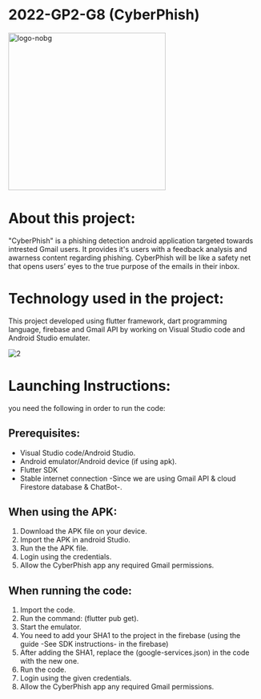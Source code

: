 # 2022-GP2-G8 (CyberPhish)

<img width="314" alt="logo-nobg" src="https://github.com/Cyberphish/2022-GP1-G8/assets/113986409/d022799e-192f-411c-ab59-0d0dcd2b20b7">


# About this project:
"CyberPhish" is a phishing detection android application targeted towards intrested Gmail users. It provides it's users with a feedback analysis and awarness content regarding phishing. CyberPhish will be like a safety net that opens users’ eyes to the true purpose of the emails in their inbox.

# Technology used in the project:
This project developed using flutter framework, dart programming language, firebase and Gmail API by working on Visual Studio code and Android Studio emulater.

![2](https://user-images.githubusercontent.com/113986409/200383455-50141019-e198-443e-a748-ce42ddb7ba85.png)

# Launching Instructions:
you need the following in order to run the code:

## Prerequisites:
- Visual Studio code/Android Studio.
- Android emulator/Android device (if using apk).
- Flutter SDK
- Stable internet connection -Since we are using Gmail API & cloud Firestore database & ChatBot-.

## When using the APK:
1. Download the APK file on your device.
2. Import the APK in android Studio.
2. Run the the APK file.
3. Login using the credentials.
4. Allow the CyberPhish app any required Gmail permissions.

## When running the code:
1. Import the code.
2. Run the command: (flutter pub get). 
3. Start the emulator.
4. You need to add your SHA1 to the project in the firebase (using the guide -See SDK instructions- in the firebase)
5. After adding the SHA1, replace the (google-services.json) in the code with the new one.
4. Run the code.
5. Login using the given credentials.
6. Allow the CyberPhish app any required Gmail permissions.



